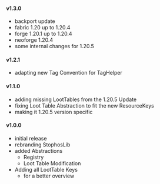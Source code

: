 #### v1.3.0
- backport update
- fabric 1.20 up to 1.20.4
- forge 1.20.1 up to 1.20.4
- neoforge 1.20.4
- some internal changes for 1.20.5

#### v1.2.1
- adapting new Tag Convention for TagHelper

#### v1.1.0
- adding missing LootTables from the 1.20.5 Update
- fixing Loot Table Abstraction to fit the new ResourceKeys
- making it 1.20.5 version specific

#### v1.0.0
- initial release
- rebranding StophosLib
- added Abstractions
  - Registry
  - Loot Table Modification
- Adding all LootTable Keys
  - for a better overview